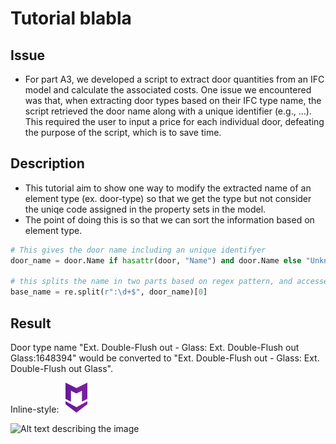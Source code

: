 # Tutorial blabla 

## Issue 
* For part A3, we developed a script to extract door quantities from an IFC model and calculate the associated costs. One issue we encountered was that, when extracting door types based on their IFC type name, the script retrieved the door name along with a unique identifier (e.g., ...). This required the user to input a price for each individual door, defeating the purpose of the script, which is to save time. 

## Description
* This tutorial aim to show one way to modify the extracted name of an element type (ex. door-type) so that we get the type but not consider the uniqe code assigned in the property sets in the model. 
* The point of doing this is so that we can sort the information based on element type. 

```python
# This gives the door name including an unique identifyer
door_name = door.Name if hasattr(door, "Name") and door.Name else "Unknown Door"

# this splits the name in two parts based on regex pattern, and accesses the first of them
base_name = re.split(r":\d+$", door_name)[0]
```


## Result 
Door type name "Ext. Double-Flush out - Glass: Ext. Double-Flush out Glass:1648394" would be converted to "Ext. Double-Flush out - Glass: Ext. Double-Flush out Glass". 

Inline-style: 
![alt text](https://github.com/adam-p/markdown-here/raw/master/src/common/images/icon48.png "Logo Title Text 1")

![Alt text describing the image](C:\Users\47480\Documents\GitHub\BIManalyst_g_40_new\Skjermbilde18.11.PNG)




